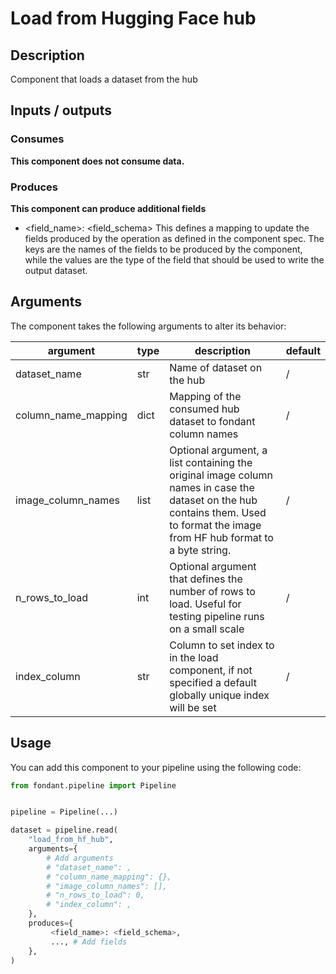 # Load from Hugging Face hub

<a id="load_from_hf_hub#description"></a>
## Description
Component that loads a dataset from the hub

<a id="load_from_hf_hub#inputs_outputs"></a>
## Inputs / outputs 

<a id="load_from_hf_hub#consumes"></a>
### Consumes 


**This component does not consume data.**


<a id="load_from_hf_hub#produces"></a>  
### Produces 

**This component can produce additional fields**
- <field_name>: <field_schema>
This defines a mapping to update the fields produced by the operation as defined in the component spec.
The keys are the names of the fields to be produced by the component, while the values are 
the type of the field that should be used to write the output dataset.


<a id="load_from_hf_hub#arguments"></a>
## Arguments

The component takes the following arguments to alter its behavior:

| argument | type | description | default |
| -------- | ---- | ----------- | ------- |
| dataset_name | str | Name of dataset on the hub | / |
| column_name_mapping | dict | Mapping of the consumed hub dataset to fondant column names | / |
| image_column_names | list | Optional argument, a list containing the original image column names in case the dataset on the hub contains them. Used to format the image from HF hub format to a byte string. | / |
| n_rows_to_load | int | Optional argument that defines the number of rows to load. Useful for testing pipeline runs on a small scale | / |
| index_column | str | Column to set index to in the load component, if not specified a default globally unique index will be set | / |

<a id="load_from_hf_hub#usage"></a>
## Usage 

You can add this component to your pipeline using the following code:

```python
from fondant.pipeline import Pipeline


pipeline = Pipeline(...)

dataset = pipeline.read(
    "load_from_hf_hub",
    arguments={
        # Add arguments
        # "dataset_name": ,
        # "column_name_mapping": {},
        # "image_column_names": [],
        # "n_rows_to_load": 0,
        # "index_column": ,
    },
    produces={
         <field_name>: <field_schema>,
         ..., # Add fields
    },
)
```

